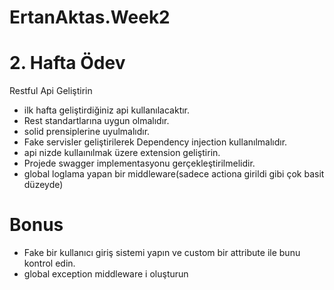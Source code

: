 # ErtanAktas.Week2

# 2. Hafta Ödev
Restful Api Geliştirin
- ilk hafta geliştirdiğiniz api kullanılacaktır.
- Rest standartlarına uygun olmalıdır.
- solid prensiplerine uyulmalıdır.
- Fake servisler geliştirilerek Dependency injection kullanılmalıdır.
- api nizde kullaınılmak üzere extension geliştirin.
- Projede swagger implementasyonu gerçekleştirilmelidir.
- global loglama yapan bir middleware(sadece actiona girildi gibi çok basit düzeyde)
# Bonus
- Fake bir kullanıcı giriş sistemi yapın ve custom bir attribute ile bunu kontrol edin.
- global exception middleware i oluşturun
